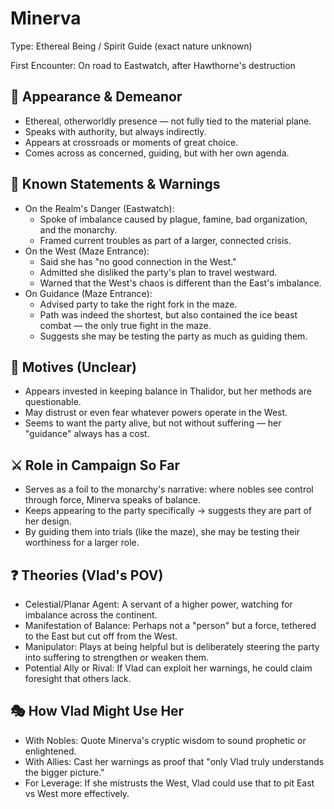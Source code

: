 # Minerva

Type: Ethereal Being / Spirit Guide (exact nature unknown)

First Encounter: On road to Eastwatch, after Hawthorne's destruction

## 🧬 Appearance & Demeanor

* Ethereal, otherworldly presence — not fully tied to the material plane.
* Speaks with authority, but always indirectly.
* Appears at crossroads or moments of great choice.
* Comes across as concerned, guiding, but with her own agenda.
## 📜 Known Statements & Warnings

* On the Realm's Danger (Eastwatch):
    - Spoke of imbalance caused by plague, famine, bad organization, and the monarchy.
    - Framed current troubles as part of a larger, connected crisis.
* On the West (Maze Entrance):
    - Said she has "no good connection in the West."
    - Admitted she disliked the party's plan to travel westward.
    - Warned that the West's chaos is different than the East's imbalance.
* On Guidance (Maze Entrance):
    - Advised party to take the right fork in the maze.
    - Path was indeed the shortest, but also contained the ice beast combat — the only true fight in the maze.
    - Suggests she may be testing the party as much as guiding them.

## 🧩 Motives (Unclear)

* Appears invested in keeping balance in Thalidor, but her methods are questionable.
* May distrust or even fear whatever powers operate in the West.
* Seems to want the party alive, but not without suffering — her "guidance" always has a cost.

## ⚔️ Role in Campaign So Far

* Serves as a foil to the monarchy's narrative: where nobles see control through force, Minerva speaks of balance.
* Keeps appearing to the party specifically → suggests they are part of her design.
* By guiding them into trials (like the maze), she may be testing their worthiness for a larger role.

## ❓ Theories (Vlad's POV)

* Celestial/Planar Agent: A servant of a higher power, watching for imbalance across the continent.
* Manifestation of Balance: Perhaps not a "person" but a force, tethered to the East but cut off from the West.
* Manipulator: Plays at being helpful but is deliberately steering the party into suffering to strengthen or weaken them.
* Potential Ally or Rival: If Vlad can exploit her warnings, he could claim foresight that others lack.

## 🎭 How Vlad Might Use Her

* With Nobles: Quote Minerva's cryptic wisdom to sound prophetic or enlightened.
* With Allies: Cast her warnings as proof that "only Vlad truly understands the bigger picture."
* For Leverage: If she mistrusts the West, Vlad could use that to pit East vs West more effectively.